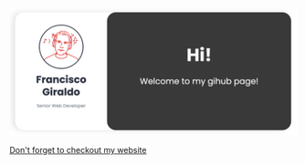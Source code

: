 ![Intro](intro-personal-page.png)

[Don't forget to checkout my website](https://franciscogiraldo.com)
